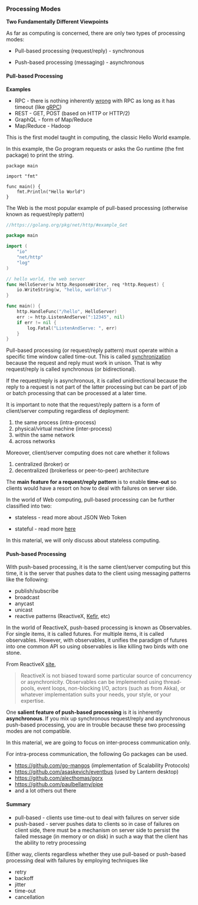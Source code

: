 <script>
  (function(i,s,o,g,r,a,m){i['GoogleAnalyticsObject']=r;i[r]=i[r]||function(){
  (i[r].q=i[r].q||[]).push(arguments)},i[r].l=1*new Date();a=s.createElement(o),
  m=s.getElementsByTagName(o)[0];a.async=1;a.src=g;m.parentNode.insertBefore(a,m)
  })(window,document,'script','//www.google-analytics.com/analytics.js','ga');

  ga('create', 'UA-71257746-1', 'auto');
  ga('send', 'pageview');

</script>

### Processing Modes

**Two Fundamentally Different Viewpoints**

As far as computing is concerned, there are only two types of processing modes:

- Pull-based processing (request/reply) - synchronous

- Push-based processing (messaging) - asynchronous

#### Pull-based Processing

**Examples**

- RPC - there is nothing inherently [wrong](http://armstrongonsoftware.blogspot.com/2008/05/road-we-didnt-go-down.html) with RPC as long as it has timeout (like [gRPC](http://www.grpc.io/posts/principles/))
- REST - GET, POST (based on HTTP or HTTP/2)
- GraphQL - form of Map/Reduce
- Map/Reduce - Hadoop

This is the first model taught in computing, the classic Hello World example.

In this example, the Go program requests or asks the Go runtime (the fmt package) to print the string.

```
package main

import "fmt"

func main() {
	fmt.Println("Hello World")
}
```



The Web is the most popular example of pull-based processing (otherwise known as request/reply pattern)

```go
//https://golang.org/pkg/net/http/#example_Get

package main

import (
	"io"
	"net/http"
	"log"
)

// hello world, the web server
func HelloServer(w http.ResponseWriter, req *http.Request) {
	io.WriteString(w, "hello, world!\n")
}

func main() {
	http.HandleFunc("/hello", HelloServer)
	err := http.ListenAndServe(":12345", nil)
	if err != nil {
		log.Fatal("ListenAndServe: ", err)
	}
}
```

Pull-based processing (or request/reply pattern) must operate within a specific time window called time-out. This is called 
[synchronization](https://en.wikipedia.org/wiki/Synchronous_communication) because the request and reply must work in unison. That is why request/reply is called synchronous (or bidirectional).

If the request/reply is asynchronous, it is called unidirectional because the reply to a request is not part of the latter processing but can 
be part of job or batch processing that can be processed at a later time.

It is important to note that the request/reply pattern is a form of client/server computing regardless of deployment:

1. the same process (intra-process)
2. physical/virtual machine (inter-process)
3. within the same network
4. across networks

Moreover, client/server computing does not care whether it follows 

1. centralized (broker) or 
2. decentralized (brokerless or peer-to-peer) architecture

The **main feature for a request/reply pattern** is to enable **time-out** so clients would have a resort on how to deal with failures on server side.

In the world of Web computing, pull-based processing can be further classified into two:

- stateless - read more about JSON Web Token

- stateful - read more [here](http://highscalability.com/blog/2015/10/12/making-the-case-for-building-scalable-stateful-services-in-t.html)

In this material, we will only discuss about stateless computing.



#### Push-based Processing

With push-based processing, it is the same client/server computing but this time, it is the server that pushes data to the client using 
messaging patterns like the following:

- publish/subscribe
- broadcast
- anycast
- unicast
- reactive patterns (ReactiveX, [Kefir](https://github.com/rpominov/kefir), etc)

In the world of ReactiveX, push-based processing is known as Observables. For single items, it is called futures. For multiple items, it is
called observables. However, with observables, it unifies the paradigm of futures into one common API so using observables is like killing
two birds with one stone.

From ReactiveX [site](http://reactivex.io/intro.html),

> ReactiveX is not biased toward some particular source of concurrency or asynchronicity. Observables can be implemented using thread-pools, event loops, non-blocking I/O, actors (such as from Akka), or whatever implementation suits your needs, your style, or your expertise.

One **salient feature of push-based processing** is it is inherently **asynchronous**. If you mix up synchronous request/reply and asynchronous push-based processing, you are in trouble because these two processing modes are not compatible.

In this material, we are going to focus on inter-process communication only.

For intra-process communication, the following Go packages can be used.

- https://github.com/go-mangos (implementation of Scalability Protocols)
- https://github.com/asaskevich/eventbus (used by Lantern desktop)
- https://github.com/alecthomas/gorx
- https://github.com/paulbellamy/pipe
- and a lot others out there

#### Summary

- pull-based - clients use time-out to deal with failures on server side
- push-based - server pushes data to clients so in case of failures on client side, there must be a mechanism on server side to persist the failed message (in memory or on disk) in such a way that the client has the ability to retry processing

Either way, clients regardless whether they use pull-based or push-based processing deal with failures by employing techniques like

- retry
- backoff
- jitter
- time-out
- cancellation
